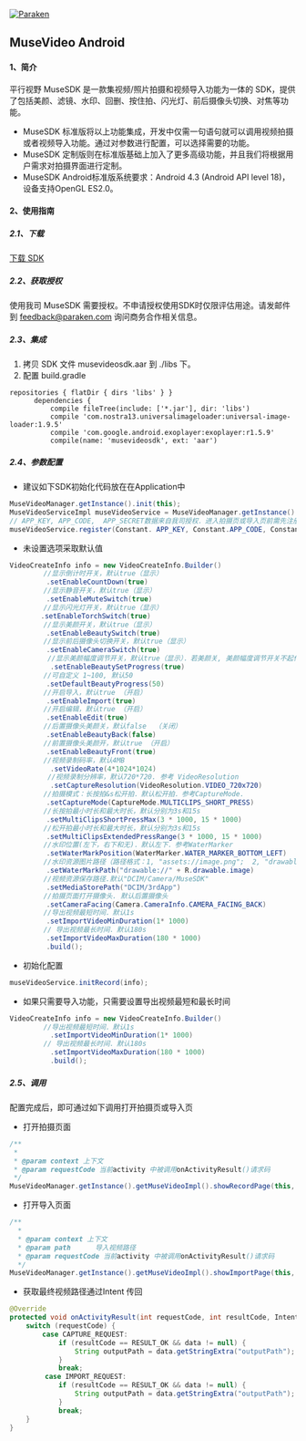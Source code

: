 [![Paraken](http://www.paraken.com/img/logo2.png "Paraken")](http://www.paraken.com/)

MuseVideo Android
---------

#### 1、简介
平行视野 MuseSDK 是一款集视频/照片拍摄和视频导入功能为一体的 SDK，提供了包括美颜、滤镜、水印、回删、按住拍、闪光灯、前后摄像头切换、对焦等功能。

- MuseSDK 标准版将以上功能集成，开发中仅需一句语句就可以调用视频拍摄或者视频导入功能。通过对参数进行配置，可以选择需要的功能。
- MuseSDK 定制版则在标准版基础上加入了更多高级功能，并且我们将根据用户需求对拍摄界面进行定制。
- MuseSDK Android标准版系统要求：Android 4.3 (Android API level 18)，设备支持OpenGL ES2.0。

#### 2、使用指南
##### 2.1、下载
[下载 SDK](http://www.paraken.com/musesdk/download/sdk/android)

##### 2.2、获取授权
使用我司 MuseSDK 需要授权。不申请授权使用SDK时仅限评估用途。请发邮件到 <feedback@paraken.com> 询问商务合作相关信息。

##### 2.3、集成
1. 拷贝 SDK 文件 musevideosdk.aar 到 ./libs 下。
2. 配置 build.gradle
```
repositories { flatDir { dirs 'libs' } }
      dependencies {
          compile fileTree(include: ['*.jar'], dir: 'libs')
          compile 'com.nostra13.universalimageloader:universal-image-loader:1.9.5'
          compile 'com.google.android.exoplayer:exoplayer:r1.5.9'
          compile(name: 'musevideosdk', ext: 'aar')
```

##### 2.4、参数配置
- 建议如下SDK初始化代码放在在Application中
``` java
MuseVideoManager.getInstance().init(this);
MuseVideoServiceImpl museVideoService = MuseVideoManager.getInstance().getMuseVideoImpl();
// APP_KEY, APP_CODE,  APP_SECRET数据来自我司授权．进入拍摄页或导入页前需先注册
museVideoService.register(Constant. APP_KEY, Constant.APP_CODE, Constant.APP_SECRET);
```

- 未设置选项采取默认值
``` java
VideoCreateInfo info = new VideoCreateInfo.Builder()
　　　　　//显示倒计时开关，默认true（显示）
         .setEnableCountDown(true)　
　　　　　//显示静音开关，默认true（显示）
         .setEnableMuteSwitch(true)
　　　　　//显示闪光灯开关，默认true（显示）      
　　　　 .setEnableTorchSwitch(true)       
　　　　　//显示美颜开关，默认true（显示）
         .setEnableBeautySwitch(true)      
　　　　　//显示前后摄像头切换开关，默认true（显示）
         .setEnableCameraSwitch(true)     
　　　　　 //显示美颜幅度调节开关，默认true（显示）．若美颜关, 美颜幅度调节开关不起作用
          .setEnableBeautySetProgress(true)     
　　　　　//可自定义 1~100, 默认50
         .setDefaultBeautyProgress(50)     
　　　　　//开启导入，默认true （开启）
         .setEnableImport(true)                  
　　　　　//开启编辑，默认true （开启）
         .setEnableEdit(true)     　　　　　
　　　　　//后置摄像头美颜关，默认false  （关闭）
         .setEnableBeautyBack(false)　　  
　　　　　//前置摄像头美颜开，默认true （开启）
         .setEnableBeautyFront(true)
　　　　　//视频录制码率，默认4MB
          .setVideoRate(4*1024*1024)           
　　　　　 //视频录制分辨率，默认720*720. 参考 VideoResolution
          .setCaptureResolution(VideoResolution.VIDEO_720x720)  
　　　　　//拍摄模式：长按拍&s松开拍．默认松开拍．参考CaptureMode.
         .setCaptureMode(CaptureMode.MULTICLIPS_SHORT_PRESS)  
　　　　　//长按拍最小时长和最大时长，默认分别为3s和15s
         .setMultiClipsShortPressMax(3 * 1000, 15 * 1000)    
　　　　　//松开拍最小时长和最大时长，默认分别为3s和15s
         .setMultiClipsExtendedPressRange(3 * 1000, 15 * 1000)    
　　　　　//水印位置(左下，右下和无)．默认左下．参考WaterMarker
         .setWaterMarkPosition(WaterMarker.WATER_MARKER_BOTTOM_LEFT)
　　　　　//水印资源图片路径（路径格式：1, "assets://image.png";  2, "drawable://" + R.drawable.image）
         .setWaterMarkPath("drawable://" + R.drawable.image)
　　　　　//视频资源保存路径.默认"DCIM/Camera/MuseSDK"
         .setMediaStorePath("DCIM/3rdApp")
　　　　　//拍摄页面打开摄像头. 默认后置摄像头
         .setCameraFacing(Camera.CameraInfo.CAMERA_FACING_BACK)
　　　　　//导出视频最短时间．默认1s
         .setImportVideoMinDuration(1* 1000)
　　　　　// 导出视频最长时间．默认180s
         .setImportVideoMaxDuration(180 * 1000)
         .build();　
```

- 初始化配置
``` java
museVideoService.initRecord(info);
```

- 如果只需要导入功能，只需要设置导出视频最短和最长时间
``` java
VideoCreateInfo info = new VideoCreateInfo.Builder()
　　　　　//导出视频最短时间．默认1s
          .setImportVideoMinDuration(1* 1000)
　　　　　// 导出视频最长时间．默认180s
          .setImportVideoMaxDuration(180 * 1000)
          .build();
```

##### 2.5、调用
配置完成后，即可通过如下调用打开拍摄页或导入页

- 打开拍摄页面
``` java
/**
 *
 * @param context 上下文
 * @param requestCode 当前activity 中被调用onActivityResult()请求码
 */
MuseVideoManager.getInstance().getMuseVideoImpl().showRecordPage(this, CAPTURE_REQUEST);
```

- 打开导入页面
``` java
/**
  *
  * @param context 上下文
  * @param path      导入视频路径
  * @param requestCode 当前activity 中被调用onActivityResult()请求码
  */
MuseVideoManager.getInstance().getMuseVideoImpl().showImportPage(this, path, IMPORT_REQUEST);
```

- 获取最终视频路径通过Intent 传回
``` java
@Override
protected void onActivityResult(int requestCode, int resultCode, Intent data) {
    switch (requestCode) {
        case CAPTURE_REQUEST:
            if (resultCode == RESULT_OK && data != null) {
                String outputPath = data.getStringExtra("outputPath");
            }
            break;
　       case IMPORT_REQUEST:
            if (resultCode == RESULT_OK && data != null) {
                String outputPath = data.getStringExtra("outputPath");
            }
            break;
    }
}
```
